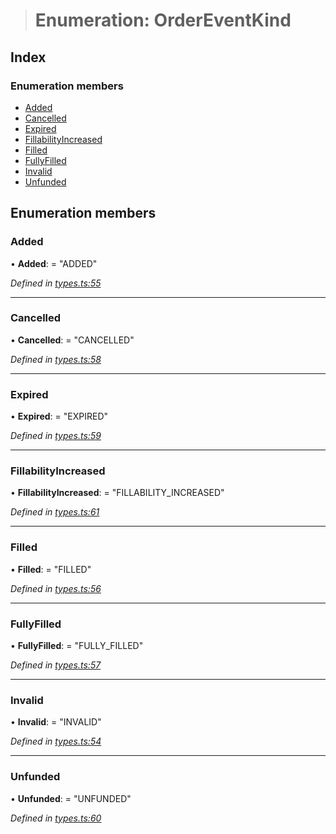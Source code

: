 > # Enumeration: OrderEventKind

## Index

### Enumeration members

* [Added](_types_.ordereventkind.md#added)
* [Cancelled](_types_.ordereventkind.md#cancelled)
* [Expired](_types_.ordereventkind.md#expired)
* [FillabilityIncreased](_types_.ordereventkind.md#fillabilityincreased)
* [Filled](_types_.ordereventkind.md#filled)
* [FullyFilled](_types_.ordereventkind.md#fullyfilled)
* [Invalid](_types_.ordereventkind.md#invalid)
* [Unfunded](_types_.ordereventkind.md#unfunded)

## Enumeration members

###  Added

• **Added**: = "ADDED"

*Defined in [types.ts:55](https://github.com/0xProject/0x-mesh/blob/9ff2bf1/rpc/clients/typescript/src/types.ts#L55)*

___

###  Cancelled

• **Cancelled**: = "CANCELLED"

*Defined in [types.ts:58](https://github.com/0xProject/0x-mesh/blob/9ff2bf1/rpc/clients/typescript/src/types.ts#L58)*

___

###  Expired

• **Expired**: = "EXPIRED"

*Defined in [types.ts:59](https://github.com/0xProject/0x-mesh/blob/9ff2bf1/rpc/clients/typescript/src/types.ts#L59)*

___

###  FillabilityIncreased

• **FillabilityIncreased**: = "FILLABILITY_INCREASED"

*Defined in [types.ts:61](https://github.com/0xProject/0x-mesh/blob/9ff2bf1/rpc/clients/typescript/src/types.ts#L61)*

___

###  Filled

• **Filled**: = "FILLED"

*Defined in [types.ts:56](https://github.com/0xProject/0x-mesh/blob/9ff2bf1/rpc/clients/typescript/src/types.ts#L56)*

___

###  FullyFilled

• **FullyFilled**: = "FULLY_FILLED"

*Defined in [types.ts:57](https://github.com/0xProject/0x-mesh/blob/9ff2bf1/rpc/clients/typescript/src/types.ts#L57)*

___

###  Invalid

• **Invalid**: = "INVALID"

*Defined in [types.ts:54](https://github.com/0xProject/0x-mesh/blob/9ff2bf1/rpc/clients/typescript/src/types.ts#L54)*

___

###  Unfunded

• **Unfunded**: = "UNFUNDED"

*Defined in [types.ts:60](https://github.com/0xProject/0x-mesh/blob/9ff2bf1/rpc/clients/typescript/src/types.ts#L60)*